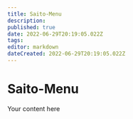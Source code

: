 ```yaml
---
title: Saito-Menu
description: 
published: true
date: 2022-06-29T20:19:05.022Z
tags: 
editor: markdown
dateCreated: 2022-06-29T20:19:05.022Z
---
```


# Saito-Menu


Your content here